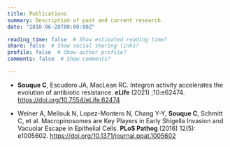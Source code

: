 ```yaml
---
title: Publications
summary: Description of past and current research
date: "2018-06-28T00:00:00Z"

reading_time: false  # Show estimated reading time?
share: false  # Show social sharing links?
profile: false  # Show author profile?
comments: false  # Show comments?

---
```



- **Souque C**, Escudero JA, MacLean RC. Integron activity accelerates the evolution of antibiotic resistance. **eLife** (2021) ;10:e62474. <a href=doi.org/10.7554/eLife.62474> https://doi.org/10.7554/eLife.62474</a>

- Weiner A, Mellouk N, Lopez-Montero N, Chang Y-Y, **Souque C**, Schmitt C, et al. Macropinosomes are Key Players in Early Shigella Invasion and Vacuolar Escape in Epithelial Cells. **PLoS Pathog**  (2016) 12(5): e1005602. <a href=https://doi.org/10.1371/journal.ppat.1005602>https://doi.org/10.1371/journal.ppat.1005602</a>

